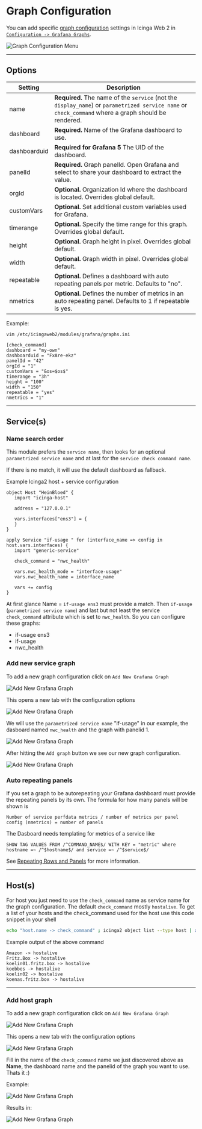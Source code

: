 # Graph Configuration

You can add specific [graph configuration](/icingaweb2/grafana/graph) settings in Icinga Web 2 in [`Configuration -> Grafana Graphs`](/icingaweb2/grafana/graph).

![Graph Configuration Menu](images/04-graph.configuration-01.png)

---
## Options
|Setting            | Description|
|-------------------|-------------------|
|name               | **Required.** The name of the `service` (not the `display_name`) or `parametrized service name` or `check_command` where a graph should be rendered.|
|dashboard          | **Required.** Name of the Grafana dashboard to use.|
|dashboarduid       | **Required for Grafana 5** The UID of the dashboard.|
|panelId            | **Required.** Graph panelId. Open Grafana and select to share your dashboard to extract the value.|
|orgId              | **Optional.** Organization Id where the dashboard is located. Overrides global default.|
|customVars         | **Optional.** Set additional custom variables used for Grafana.|
|timerange          | **Optional.** Specify the time range for this graph.  Overrides global default.|
|height             | **Optional.** Graph height in pixel. Overrides global default.|
|width              | **Optional.** Graph width in pixel. Overrides global default.|
|repeatable         | **Optional.** Defines a dashboard with auto repeating panels per metric. Defaults to "no".|
|nmetrics           | **Optional.** Defines the number of metrics in an auto repeating panel. Defaults to 1 if repeatable is yes.|

Example:
```
vim /etc/icingaweb2/modules/grafana/graphs.ini

[check_command]
dashboard = "my-own"
dashboarduid = "FxAre-ekz"
panelId = "42"
orgId = "1"
customVars = "&os=$os$"
timerange = "3h"
height = "100"
width = "150"
repeatable = "yes"
nmetrics = "1"

```

---

## Service(s)

### Name search order

This module prefers the `service name`, then looks for an optional `parametrized service name` and at last for the `service check command name`.

If there is no match, it will use the default dashboard as fallback.

Example Icinga2 host + service configuration

```
object Host "HeinBloed" {
   import "icinga-host"

   address = "127.0.0.1"

   vars.interfaces["ens3"] = {
   }
}

apply Service "if-usage " for (interface_name => config in host.vars.interfaces) {
   import "generic-service"

   check_command = "nwc_health"

   vars.nwc_health_mode = "interface-usage"
   vars.nwc_health_name = interface_name

   vars += config
}
```

At first glance Name = `if-usage ens3` must provide a match. Then `if-usage` (`parametrized service name`) and last but not least the service
`check_command` attribute which is set to `nwc_health`.
So you can configure these graphs:
* if-usage ens3
* if-usage
* nwc_health

### Add new service graph

To add a new graph configuration click on `Add New Grafana Graph`

![Add New Grafana Graph](images/04-graph.configuration-02.png)

This opens a new tab with the configuration options

![Add New Grafana Graph](images/04-graph.configuration-03.png)

We will use the `parametrized service name` "if-usage" in our example, the dasboard named `nwc_health` and the graph with panelid 1.

![Add New Grafana Graph](images/04-graph.configuration-04.png)

After hitting the `Add graph` button we see our new graph configuration.

![Add New Grafana Graph](images/04-graph.configuration-05.png)

### Auto repeating panels

If you set a graph to be autorepeating your Grafana dashboard must provide the repeating panels by its own.
The formula for how many panels will be shown is

```
Number of service perfdata metrics / number of metrics per panel config (nmetrics) = number of panels
```

The Dasboard needs templating for metrics of a service like
```
SHOW TAG VALUES FROM /^COMMAND_NAME$/ WITH KEY = "metric" where hostname =~ /^$hostname$/ and service =~ /^$service$/
``` 

See [Repeating Rows and Panels](http://docs.grafana.org/guides/whats-new-in-v2-1/#repeating-rows-and-panels) for more information.

---

## Host(s)

For host you just need to use the `check_command` name as service name for the graph configuration. 
The default `check_command` mostly `hostalive`. To get a list of your hosts and the check_command 
used for the host use this code snippet in your shell

```bash
echo "host.name -> check_command" ; icinga2 object list --type host | awk '/__name/{NAME=$4; next} /check_command/{ print NAME " -> " $4}' | tr -d '"'
```

Example output of the above command

```
Amazon -> hostalive
Fritz.Box -> hostalive
koelin01.fritz.box -> hostalive
koebbes -> hostalive
koelin02 -> hostalive
koenas.fritz.box -> hostalive
```

---

### Add host graph

To add a new graph configuration click on `Add New Grafana Graph`

![Add New Grafana Graph](images/04-graph.configuration-02.png)

This opens a new tab with the configuration options

![Add New Grafana Graph](images/04-graph.configuration-03.png)

Fill in the name of the `check_command` name we just discovered above as **__Name__**, the dashboard name
and the panelid of the graph you want to use. Thats it :)

Example:

![Add New Grafana Graph](images/04-graph.configuration-06.png)

Results in:

![Add New Grafana Graph](images/04-graph.configuration-07.png)

